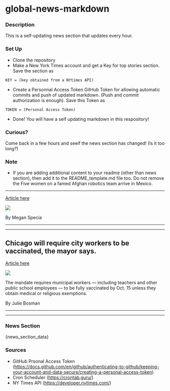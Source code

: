 # global-news-markdown

### Description 
This is a self-updating news section that updates every hour.

### Set Up 
* Clone the repository
* Make a New York Times account and get a Key for top stories section. Save the section as 
 ```
 KEY = (key obtained from a NYtimes API)
 ```
*  Create a Personnal Access Token GitHub Token for allowing automatic commits and push of updated markdown. (Push and commit authorization is enough). Save this Token as 
```
TOKEN = (Personal Access Token)
```
* Done! You will have a self updating markdown in this respository!

### Curious?
Come back in a few hours and seeif the news section has changed! (Is it too long?)

### Note
* If you are adding additional content to your readme (other than news section), then add it to the README_template.md file too. Do not remove the Five women on a famed Afghan robotics team arrive in Mexico.
------------------------------------------------------------

[Article here](https://www.nytimes.com/2021/08/25/world/asia/five-women-on-a-famed-afghan-robotics-team-arrive-in-mexico.html)

[![](https://static01.nyt.com/images/2021/08/25/world/25afghanistan-briefing-robotics-mexico/merlin_193645608_61966f49-db3e-4b0d-b7c5-468131ed5da5-superJumbo.jpg)](https://www.nytimes.com/2021/08/25/world/asia/five-women-on-a-famed-afghan-robotics-team-arrive-in-mexico.html)

By Megan Specia

* * *

* * *

Chicago will require city workers to be vaccinated, the mayor says.
-------------------------------------------------------------------

[Article here](https://www.nytimes.com/2021/08/25/us/chicago-vaccine-mandate.html)

[![](https://static01.nyt.com/images/2021/08/25/us/25virus-briefing-chicago/merlin_183585300_affb17d6-8e50-459e-824f-2b96cb6958d6-superJumbo.jpg)](https://www.nytimes.com/2021/08/25/us/chicago-vaccine-mandate.html)

The mandate requires municipal workers — including teachers and other public school employees — to be fully vaccinated by Oct. 15 unless they obtain medical or religious exemptions.

By Julie Bosman

* * *

* * *

### News Section 
{news_section_data}


### Sources 
* GitHub Prsonal Access Token (https://docs.github.com/en/github/authenticating-to-github/keeping-your-account-and-data-secure/creating-a-personal-access-token)
* Cron Scheduler (https://crontab.guru/)
* NY Times API (https://developer.nytimes.com/)
